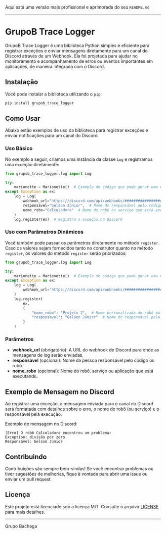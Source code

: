 Aqui está uma versão mais profissional e aprimorada do seu `README.md`:

---

# GrupoB Trace Logger

GrupoB Trace Logger é uma biblioteca Python simples e eficiente para registrar exceções e enviar mensagens diretamente para um canal do Discord através de um Webhook. Ela foi projetada para ajudar no monitoramento e acompanhamento de erros ou eventos importantes em aplicações, de maneira integrada com o Discord.

## Instalação

Você pode instalar a biblioteca utilizando o `pip`:

```bash
pip install grupob_trace_logger
```

## Como Usar

Abaixo estão exemplos de uso da biblioteca para registrar exceções e enviar notificações para um canal do Discord.

### Uso Básico

No exemplo a seguir, criamos uma instância da classe `Log` e registramos uma exceção diretamente:

```python
from grupob_trace_logger.log import Log

try:
    marionette = Marionette()  # Exemplo de código que pode gerar uma exceção
except Exception as ex:
    log = Log(
        webhook_url="https://discord.com/api/webhooks/##################/##############-####_################-########################################",
        responsavel="Gelson Júnior",  # Nome do responsável pelo código
        nome_robo="Calculadora"  # Nome do robô ou serviço que está executando
    )
    log.register(ex)  # Registra a exceção no Discord
```

### Uso com Parâmetros Dinâmicos

Você também pode passar os parâmetros diretamente no método `register`. Caso os valores sejam fornecidos tanto no construtor quanto no método `register`, os valores do método `register` serão priorizados:

```python
from grupob_trace_logger.log import Log

try:
    marionette = Marionette()  # Exemplo de código que pode gerar uma exceção
except Exception as ex:
    log = Log(
        webhook_url="https://discord.com/api/webhooks/##################/##############-####_################-########################################"
    )
    log.register(
        ex,
        {
            "nome_robo": "Projeto Z",  # Nome personalizado do robô ou serviço
            "responsavel": "Gelson Júnior"  # Nome do responsável pelo código
        }
    )
```

### Parâmetros

- **webhook_url** (obrigatório): A URL do webhook do Discord para onde as mensagens de log serão enviadas.
- **responsavel** (opcional): Nome da pessoa responsável pelo código ou robô.
- **nome_robo** (opcional): Nome do robô, serviço ou aplicação que está executando.

## Exemplo de Mensagem no Discord

Ao registrar uma exceção, a mensagem enviada para o canal do Discord será formatada com detalhes sobre o erro, o nome do robô (ou serviço) e o responsável pela execução.

Exemplo de mensagem no Discord:

```
[Erro] O robô Calculadora encontrou um problema:
Exception: divisão por zero
Responsável: Gelson Júnior
```

## Contribuindo

Contribuições são sempre bem-vindas! Se você encontrar problemas ou tiver sugestões de melhorias, fique à vontade para abrir uma issue ou enviar um pull request.

## Licença

Este projeto está licenciado sob a licença MIT. Consulte o arquivo [LICENSE](LICENSE) para mais detalhes.

---

Grupo Bachega